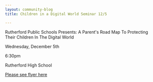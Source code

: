 ```yaml
---
layout: community-blog
title: Children in a Digital World Seminar 12/5

---
```


Rutherford Public Schools Presents: A Parent's Road Map To Protecting Their Children In The Digital World

Wednesday, December 5th

6:30pm

Rutherford High School

[Please see flyer here](https://storage.googleapis.com/static.rutherford-nj.com/community-events/RMA%20RHS%20Parent%20Seminar%202018.pdf)
